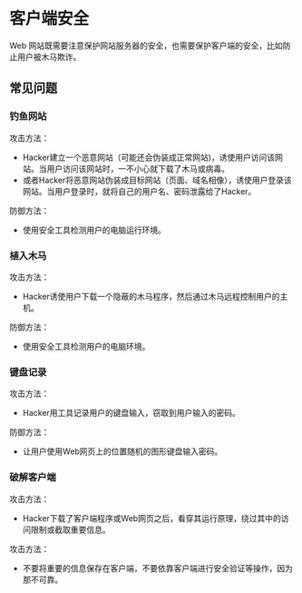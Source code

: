 # 客户端安全

Web 网站既需要注意保护网站服务器的安全，也需要保护客户端的安全，比如防止用户被木马欺诈。

## 常见问题

### 钓鱼网站

攻击方法：
- Hacker建立一个恶意网站（可能还会伪装成正常网站)，诱使用户访问该网站。当用户访问该网站时，一不小心就下载了木马或病毒。
- 或者Hacker将恶意网站伪装成目标网站（页面、域名相像），诱使用户登录该网站。当用户登录时，就将自己的用户名、密码泄露给了Hacker。

防御方法：
- 使用安全工具检测用户的电脑运行环境。

### 植入木马

攻击方法：
- Hacker诱使用户下载一个隐蔽的木马程序，然后通过木马远程控制用户的主机。

防御方法：
- 使用安全工具检测用户的电脑环境。

### 键盘记录

攻击方法：
- Hacker用工具记录用户的键盘输入，窃取到用户输入的密码。

防御方法：
- 让用户使用Web网页上的位置随机的图形键盘输入密码。

### 破解客户端

攻击方法：
- Hacker下载了客户端程序或Web网页之后，看穿其运行原理，绕过其中的访问限制或截取重要信息。

攻击方法：
- 不要将重要的信息保存在客户端，不要依靠客户端进行安全验证等操作，因为那不可靠。
